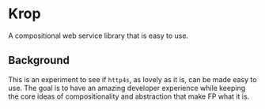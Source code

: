 # Krop

A compositional web service library that is easy to use.


## Background

This is an experiment to see if `http4s`, as lovely as it is, can be made easy to use. The goal is to have an amazing developer experience while keeping the core ideas of compositionality and abstraction that make FP what it is.
